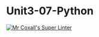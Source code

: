 # Unit3-07-Python
[![Mr Coxall's Super Linter](https://github.com/ICS3U-C-Programming-GustavI/Unit3-07-Python/workflows/Mr%20Coxall's%20Super%20Linter/badge.svg)](https://github.com/ICS3U-C-Programming-GustavI/Unit3-07-Python/actions/)
